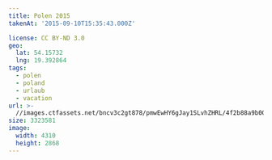 ```yaml
---
title: Polen 2015
takenAt: '2015-09-10T15:35:43.000Z'

license: CC BY-ND 3.0
geo:
  lat: 54.15732
  lng: 19.392864
tags:
  - polen
  - poland
  - urlaub
  - vacation
url: >-
  //images.ctfassets.net/bncv3c2gt878/pmwEwHY6gJay1SLvhZHRL/4f2b88a9b005fd489d63da3b86c85af4/polen-2015_25324949484_o
size: 3323581
image:
  width: 4310
  height: 2868
---
```

